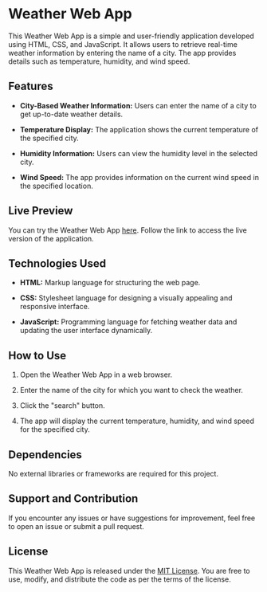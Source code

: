 # Weather Web App

This Weather Web App is a simple and user-friendly application developed using HTML, CSS, and JavaScript. It allows users to retrieve real-time weather information by entering the name of a city. The app provides details such as temperature, humidity, and wind speed.

## Features

- **City-Based Weather Information:** Users can enter the name of a city to get up-to-date weather details.

- **Temperature Display:** The application shows the current temperature of the specified city.

- **Humidity Information:** Users can view the humidity level in the selected city.

- **Wind Speed:** The app provides information on the current wind speed in the specified location.

## Live Preview

You can try the Weather Web App [here](#). Follow the link to access the live version of the application.

## Technologies Used

- **HTML:** Markup language for structuring the web page.

- **CSS:** Stylesheet language for designing a visually appealing and responsive interface.

- **JavaScript:** Programming language for fetching weather data and updating the user interface dynamically.

## How to Use

1. Open the Weather Web App in a web browser.

2. Enter the name of the city for which you want to check the weather.

3. Click the "search" button.

4. The app will display the current temperature, humidity, and wind speed for the specified city.

## Dependencies

No external libraries or frameworks are required for this project.

## Support and Contribution

If you encounter any issues or have suggestions for improvement, feel free to open an issue or submit a pull request.

## License

This Weather Web App is released under the [MIT License](LICENSE). You are free to use, modify, and distribute the code as per the terms of the license.

